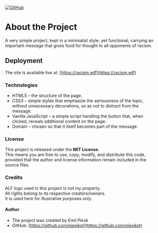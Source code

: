[![GitHub](https://img.shields.io/badge/GitHub-piesikot-black?logo=github)](https://github.com/piesikot)

# About the Project

A very simple project, kept in a minimalist style, yet functional, carrying an important message that gives food for thought to all opponents of racism.

## Deployment

The site is available live at: [https://racism.wtf](https://racism.wtf)

### Technologies

- HTML5 – the structure of the page.
- CSS3 – simple styles that emphasize the seriousness of the topic, without unnecessary decorations, so as not to distract from the message.
- Vanilla JavaScript – a simple script handling the button that, when clicked, reveals additional content on the page.
- Domain – chosen so that it itself becomes part of the message.

### License

This project is released under the **MIT License**.  
This means you are free to use, copy, modify, and distribute this code, provided that the author and license information remain included in the source files.

### Credits

ALF logo used in this project is not my property.  
All rights belong to its respective creators/owners.  
It is used here for illustrative purposes only.

#### Author

- The project was created by _Emil Piesk_
- GitHub: [https://github.com/piesikot](https://github.com/piesikot)
